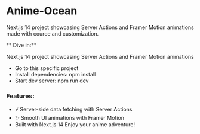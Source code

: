# Anime-Ocean
Next.js 14 project showcasing Server Actions and Framer Motion animations made with cource and customization.

** Dive in:**

Next.js 14 project showcasing Server Actions and Framer Motion animations
- Go to this specific project
- Install dependencies: npm install
- Start dev server: npm run dev
### Features:
- ⚡️ Server-side data fetching with Server Actions
- ✨ Smooth UI animations with Framer Motion
- Built with Next.js 14
Enjoy your anime adventure!
